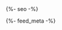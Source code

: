 
<head>
  <meta charset="utf-8">
  <meta http-equiv="X-UA-Compatible" content="IE=edge">
  <meta name="viewport" content="width=device-width, initial-scale=1">
  {%- seo -%}

  <link rel="stylesheet" href="{{ "/main.css" }}">
    <script type="text/javascript" src="{{ "/assets/jquery-3.4.1.slim.min.js" }}"></script>
    <script type="text/javascript" src="{{ "/assets/popper.min.js" }}"> </script>
  <script type="text/javascript" src="{{ "/assets/bootstrap.min.js" }}"></script>

  {%- feed_meta -%}
</head>

